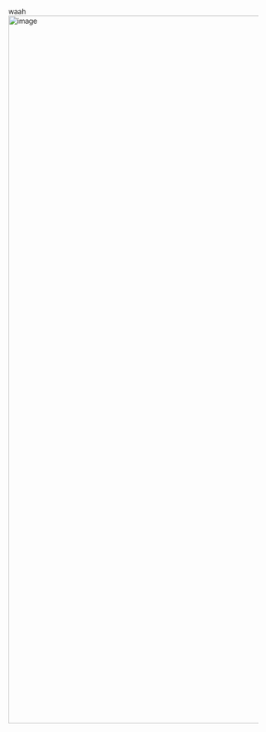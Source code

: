 waah
<img width="1425" alt="image" src="https://user-images.githubusercontent.com/84644509/148668009-d220fe41-ce01-42e1-8480-383cfe806c55.png">
